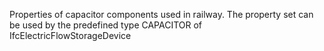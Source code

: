 Properties of capacitor components used in railway. The property set can be used by the predefined type CAPACITOR of IfcElectricFlowStorageDevice
